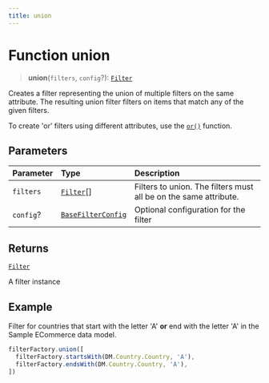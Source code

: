 ```yaml
---
title: union
---
```


# Function union

> **union**(`filters`, `config`?): [`Filter`](../../../interfaces/interface.Filter.md)

Creates a filter representing the union of multiple filters on the same attribute. The resulting
union filter filters on items that match any of the given filters.

To create 'or' filters using different attributes, use the [`or()`](../namespaces/namespace.logic/functions/function.and.md) function.

## Parameters

| Parameter | Type | Description |
| :------ | :------ | :------ |
| `filters` | [`Filter`](../../../interfaces/interface.Filter.md)[] | Filters to union. The filters must all be on the same attribute. |
| `config`? | [`BaseFilterConfig`](../../../interfaces/interface.BaseFilterConfig.md) | Optional configuration for the filter |

## Returns

[`Filter`](../../../interfaces/interface.Filter.md)

A filter instance

## Example

Filter for countries that start with the letter 'A' **or** end with the letter 'A'
in the Sample ECommerce data model.
```ts
filterFactory.union([
  filterFactory.startsWith(DM.Country.Country, 'A'),
  filterFactory.endsWith(DM.Country.Country, 'A'),
])
```

